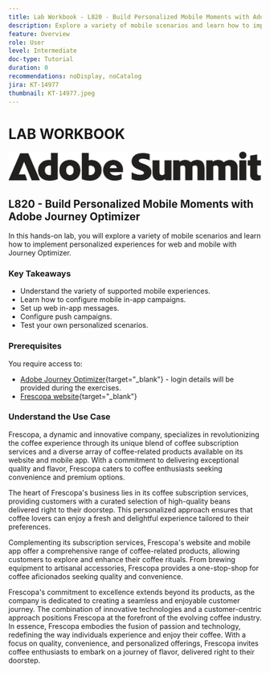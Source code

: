 ```yaml
---
title: Lab Workbook - L820 - Build Personalized Mobile Moments with Adobe Journey Optimizer 
description: Explore a variety of mobile scenarios and learn how to implement personalized experiences for web and mobile with Journey Optimizer.
feature: Overview
role: User
level: Intermediate
doc-type: Tutorial
duration: 0
recommendations: noDisplay, noCatalog
jira: KT-14977
thumbnail: KT-14977.jpeg
---
```


# LAB WORKBOOK

![Adobe Summit - alt text](/help/summit/l820-lab-workbook/assets/adobe-summit.png "Adobe Summit")


## L820 - Build Personalized Mobile Moments with Adobe Journey Optimizer 

In this hands-on lab, you will explore a variety of mobile scenarios and learn how to implement personalized experiences for web and mobile with Journey Optimizer. 

### Key Takeaways

* Understand the variety of supported mobile experiences.
* Learn how to configure mobile in-app campaigns. 
* Set up web in-app messages.
* Configure push campaigns.
* Test your own personalized scenarios.

### Prerequisites

You require access to:

* [Adobe Journey Optimizer](https://experience.adobe.com/#/@techmarketingdemos/sname:summit-ajo-lab/journey-optimizer/home){target="_blank"}  - login details will be provided during the exercises.
* [Frescopa website](https://dsn.adobe.com/web/adobe-summit-2024/home){target="_blank"} 


### Understand the Use Case

Frescopa, a dynamic and innovative company, specializes in revolutionizing the coffee experience through its unique blend of coffee subscription services and a diverse array of coffee-related products available on its website and mobile app. With a commitment to delivering exceptional quality and flavor, Frescopa caters to coffee enthusiasts seeking convenience and premium options.

The heart of Frescopa's business lies in its coffee subscription services, providing customers with a curated selection of high-quality beans delivered right to their doorstep. This personalized approach ensures that coffee lovers can enjoy a fresh and delightful experience tailored to their preferences.

Complementing its subscription services, Frescopa's website and mobile app offer a comprehensive range of coffee-related products, allowing customers to explore and enhance their coffee rituals. From brewing equipment to artisanal accessories, Frescopa provides a one-stop-shop for coffee aficionados seeking quality and convenience.

Frescopa's commitment to excellence extends beyond its products, as the company is dedicated to creating a seamless and enjoyable customer journey. The combination of innovative technologies and a customer-centric approach positions Frescopa at the forefront of the evolving coffee industry.
In essence, Frescopa embodies the fusion of passion and technology, redefining the way individuals experience and enjoy their coffee. With a focus on quality, convenience, and personalized offerings, Frescopa invites coffee enthusiasts to embark on a journey of flavor, delivered right to their doorstep.



